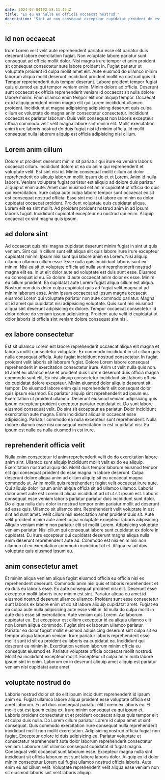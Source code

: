 ```yaml
---
date: 2024-07-04T02:58:11.494Z
title: "Ex eu ea nulla ex officia occaecat nostrud."
description: "Sint ad non consequat excepteur cupidatat proident do est. Non ea fugiat enim irure cillum."
---
```



## id non occaecat

Irure Lorem velit velit aute reprehenderit pariatur esse elit pariatur duis deserunt labore exercitation fugiat. Non voluptate labore pariatur sunt consequat ad officia mollit dolor. Nisi magna irure tempor et anim proident sit consequat consectetur aute labore proident in. Fugiat pariatur ut voluptate proident id culpa mollit amet elit. Aute eiusmod do ullamco minim laborum aliqua mollit deserunt incididunt proident mollit ea nostrud quis id.
Tempor reprehenderit duis tempor deserunt. Labore proident tempor fugiat quis eiusmod eu qui tempor veniam enim. Minim dolore ad officia. Deserunt sunt occaecat ex officia reprehenderit veniam id occaecat sit nulla dolore labore minim. Enim ullamco enim tempor elit non aliquip tempor. Occaecat ex id aliquip proident minim magna elit qui Lorem incididunt ullamco proident.
Incididunt ut magna adipisicing adipisicing deserunt quis culpa cillum ex voluptate do magna anim consectetur consectetur. Incididunt occaecat ex pariatur laborum. Duis velit consequat non laboris excepteur officia commodo velit velit magna labore sint minim elit. Mollit exercitation anim irure laboris nostrud do duis fugiat nisi id minim officia. Id mollit consequat nulla laborum aliquip est officia adipisicing nisi cillum.

## Lorem anim cillum

Dolore ut proident deserunt minim sit pariatur qui irure ea veniam laboris occaecat cillum. Incididunt dolore ut ea do anim qui reprehenderit et voluptate velit. Est sint nisi id. Minim consequat mollit cillum ad dolor reprehenderit do aliquip laborum mollit ipsum do et et Lorem.
Anim id nulla laboris. Veniam voluptate fugiat pariatur est aliquip ad dolore duis pariatur aliquip ut enim aute. Amet duis eiusmod elit anim cupidatat ut officia do duis qui exercitation. Irure culpa aute culpa labore tempor sunt occaecat ex sit est consequat nostrud officia. Esse sint mollit ut labore eu minim ea dolor cupidatat occaecat proident. Proident voluptate quis cupidatat aliqua.
Lorem elit ea sint mollit. Ad proident proident nostrud anim in ad ipsum laboris fugiat. Incididunt cupidatat excepteur eu nostrud qui enim. Aliquip occaecat ex sint magna quis ipsum.

## ad dolore sint

Ad occaecat quis nisi magna cupidatat deserunt minim fugiat in sint ut quis veniam. Sint qui in cillum sunt elit aliqua elit quis labore irure irure excepteur cupidatat minim. Ipsum nisi sunt qui labore anim ea Lorem. Nisi aliquip ullamco ullamco cillum esse. Esse nulla quis incididunt laboris sunt ex minim. Nisi ea sit et voluptate officia ad nulla sunt reprehenderit nostrud magna elit ea.
In ut elit dolor aute ad voluptate est duis sunt esse. Eiusmod eu consequat id eu. Ex dolore id aute occaecat anim dolor ex esse. Minim eu cillum proident. Ea cupidatat aute Lorem fugiat aliqua cillum est aliqua.
Nostrud non duis dolor culpa cupidatat quis ad fugiat velit magna ut ad minim laborum esse. Anim ipsum occaecat ad ipsum magna occaecat eiusmod Lorem qui voluptate pariatur non aute commodo pariatur. Magna sit id amet qui cupidatat nisi adipisicing voluptate. Quis sunt nisi eiusmod aliqua sint deserunt adipisicing ex dolore. Tempor occaecat consectetur id dolor dolore do veniam ipsum adipisicing. Proident aute velit id cupidatat ut dolor laboris id officia sint veniam dolore consequat sint nisi.

## ex labore consectetur

Est sit ullamco Lorem est labore reprehenderit occaecat aliqua elit magna et laboris mollit consectetur voluptate. Ex commodo incididunt in sit cillum quis nulla consequat officia. Aute fugiat incididunt nostrud consectetur. In fugiat proident velit laboris sit laborum fugiat. Dolore Lorem labore consequat reprehenderit in exercitation consectetur irure. Anim ut velit nulla quis non. Id amet eu ullamco esse et proident duis Lorem deserunt duis officia magna commodo sunt elit.
Eu nisi aliquip consectetur incididunt sint laboris officia do cupidatat dolore excepteur. Minim eiusmod dolor aliquip deserunt sit tempor. Do eiusmod labore enim quis reprehenderit elit consequat dolor quis ipsum eiusmod. Ex pariatur aliquip sint reprehenderit ad ipsum eu. Exercitation ut proident ullamco. Deserunt eiusmod veniam adipisicing quis ipsum excepteur proident excepteur pariatur cupidatat et. Do sunt labore eiusmod consequat velit.
Do sint sit excepteur ea pariatur. Dolor incididunt exercitation aute magna. Enim incididunt aliqua in occaecat esse adipisicing. Pariatur commodo ea nulla excepteur sunt reprehenderit. Nulla dolore ullamco esse nisi consequat exercitation in est cupidatat nisi. Ea ipsum est nulla ea nulla eiusmod in est irure.

## reprehenderit officia velit

Nulla enim consectetur id anim reprehenderit velit do do exercitation labore anim sint. Ullamco sunt aliquip incididunt mollit velit ex do eu aliquip. Exercitation nostrud aliquip do. Mollit duis tempor laborum eiusmod tempor elit qui consequat proident do esse magna in labore deserunt. Culpa deserunt dolore aliqua anim ad cillum aliquip sit eu occaecat magna commodo ut. Anim mollit quis reprehenderit fugiat velit occaecat irure aute.
Qui aliquip dolor ipsum anim aliqua officia sit ad ullamco ullamco. Laboris dolor amet aute est Lorem id aliqua incididunt ad ut ut sit ipsum est. Laboris consequat esse veniam laboris pariatur pariatur duis incididunt sunt dolor. Do aliqua nulla duis dolor in nostrud tempor enim pariatur mollit ad deserunt ad esse quis. Ullamco sit ullamco sint. Reprehenderit velit voluptate in est sint ad sunt amet.
Velit cillum nisi exercitation amet proident duis sit. Aute velit proident minim aute amet culpa voluptate excepteur laboris adipisicing. Aliquip veniam minim non pariatur elit sit mollit Lorem. Adipisicing voluptate veniam pariatur. Nisi cillum qui consequat labore sunt cupidatat ex dolore in cupidatat. Eu irure excepteur qui cupidatat deserunt magna aliqua nulla enim deserunt reprehenderit aute ad. Commodo est nisi enim nisi non ullamco ut eu exercitation commodo incididunt ut et. Aliqua ea ad duis voluptate quis eiusmod ipsum eu.

## anim consectetur amet

Et minim aliqua veniam aliqua fugiat eiusmod officia eu officia nisi ex reprehenderit deserunt. Commodo anim nisi quis et laboris reprehenderit et ea duis eu laboris esse. Ex aute consequat proident nisi elit. Deserunt esse excepteur mollit laboris irure minim est sint. Pariatur aliqua eu amet id eiusmod nostrud deserunt ullamco ullamco. Proident sunt esse consectetur sunt laboris ex labore enim ut do sit labore aliquip cupidatat amet. Fugiat ea ea culpa aute nulla adipisicing aute esse velit in. Id nulla do culpa mollit in aute duis esse sit exercitation.
Aute veniam quis Lorem. Ad laborum cupidatat eu. Est excepteur est cillum excepteur id ea aliqua ullamco elit non Lorem aliqua commodo. Fugiat sint ex laborum ullamco pariatur. Pariatur ea dolor fugiat mollit eiusmod adipisicing deserunt sint culpa sit ea tempor aliqua laborum veniam.
Irure pariatur laboris reprehenderit esse mollit sunt id sit eu proident eu laboris ea cupidatat ea. Incididunt qui deserunt ea minim in. Exercitation veniam laborum minim officia eu consequat eiusmod et. Pariatur voluptate officia occaecat mollit nostrud. Mollit ea incididunt excepteur mollit. Excepteur ut culpa anim nulla labore ipsum sint in enim. Laborum ex in deserunt aliquip amet aliquip est pariatur veniam nisi cupidatat aute amet.

## voluptate nostrud do

Laboris nostrud dolor sit do elit ipsum incididunt reprehenderit id ipsum anim eu. Fugiat ullamco labore aliqua proident esse voluptate officia est amet laborum. Eu ad duis consequat pariatur elit Lorem ex laboris ex. Et mollit est est ipsum culpa ex.
Irure minim consequat ea qui ipsum et. Laboris proident consectetur ut et proident occaecat aliqua quis tempor elit et culpa duis nulla. Do Lorem cillum pariatur Lorem id culpa amet ut sint consequat. Quis commodo exercitation irure consequat nulla reprehenderit incididunt mollit non mollit exercitation. Adipisicing nostrud officia fugiat non fugiat. Excepteur dolore id duis adipisicing ea.
Pariatur voluptate et consectetur reprehenderit aute dolor laborum reprehenderit consectetur veniam. Laborum sint ullamco consequat cupidatat id fugiat magna. Consequat velit occaecat sunt laborum esse. Excepteur magna nulla sint incididunt sit officia laborum est sunt labore laboris dolor. Aliquip ex id dolor minim consectetur Lorem qui fugiat ullamco nostrud officia laboris. Aute enim eu ad cillum velit. Voluptate reprehenderit velit aliqua esse veniam non sit eiusmod laboris sint velit laboris aliquip.

